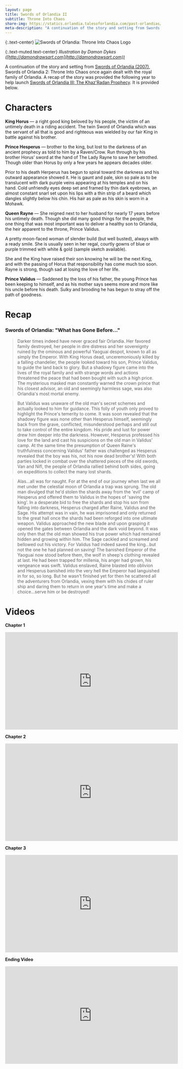 ```yaml
---
layout: page
title: Swords of Orlandia II
subtitle: Throne Into Chaos
share-img: https://statics.orlandia.talesoforlandia.com/past-orlandias/swords/swords-2-logo.gif
meta-description: "A continuation of the story and setting from Swords of Orlandia (2007), Swords of Orlandia 2: Throne Into Chaos once again dealt with the royal family of Orlandia."
---
```


{:.text-center}
![Swords of Orlandia: Throne Into Chaos Logo][swords-2-logo]

{:.text-muted.text-center}
*Illustration by Damon Dykes ([http://damondrawsart.com](http://damondrawsart.com))*

A continuation of the story and setting from [Swords of Orlandia (2007)](/history/swords), Swords of Orlandia 2: Throne Into Chaos once again dealt with the royal family of Orlandia. A recap of the story was provided the following year to help launch [Swords of Orlandia III: The Khaz'Radan Prophecy](/history/swords-3). It is provided below.

# Characters

**King Horus** &mdash; a right good king beloved by his people, the victim of an untimely death in a riding accident. The twin Sword of Orlandia which was the servant of all that is good and righteous was wielded by our fair King in battle against his brother.

**Prince Hesperus** &mdash; brother to the king, but lost to the darkness of an ancient prophecy as told to him by a Raven/Crow. Run through by his brother Horus’ sword at the hand of The Lady Rayne to save her betrothed. Though older than Horus by only a few years he appears decades older.

Prior to his death Herperus has begun to spiral toward the darkness and his outward appearance showed it. He is gaunt and pale, skin so pale as to be translucent with dark purple veins appearing at his temples and on his hand. Cold unfriendly eyes deep set and framed by thin dark eyebrows, an almost constant snarl set upon his lips with a thin strip of a beard which dangles slightly below his chin. His hair as pale as his skin is worn in a Mohawk.

**Queen Rayne** &mdash; She reigned next to her husband for nearly 17 years before his untimely death. Though she did many good things for the people, the one thing that was most important was to deliver a healthy son to Orlandia, the heir apparent to the throne, Prince Validus.

A pretty moon-faced woman of slender build (but well busted), always with a ready smile. She is usually seen in her regal, courtly gowns of blue or purple trimmed with white & gold (sample sketch available).

She and the King have raised their son knowing he will be the next King, and with the passing of Horus that responsibility has come much too soon. Rayne is strong, though sad at losing the love of her life.

**Prince Validus** &mdash; Saddened by the loss of his father, the young Prince has been keeping to himself, and as his mother says seems more and more like his uncle before his death. Sulky and brooding he has begun to stray off the path of goodness.

# Recap

### Swords of Orlandia: "What has Gone Before..."

> Darker times indeed have never graced fair Orlandia. Her favored family destroyed, her people in dire distress and her sovereignty ruined by the ominous and powerful Yaoguai despot, known to all as simply the Emperor. With King Horus dead, unceremoniously killed by a falling chandelier, the people looked toward his son, Prince Validus, to guide the land back to glory. But a shadowy figure came into the lives of the royal family and with strange words and actions threatened the peace that had been bought with such a high price. The mysterious masked man constantly warned the crown prince that his closest advisor, an old and seemingly harmless sage, was also Orlandia's most mortal enemy.

> But Validus was unaware of the old man's secret schemes and actually looked to him for guidance. This folly of youth only proved to highlight the Prince's temerity to come. It was soon revealed that the shadowy figure was none other than Hesperus himself, seemingly back from the grave, conflicted, misunderstood perhaps and still out to take control of the entire kingdom. His pride and lust for power drew him deeper into the darkness. However, Hesperus professed his love for the land and cast his suspicions on the old man in Validus' camp. At the same time the presumption of Queen Raine's truthfulness concerning Validus' father was challenged as Hesperus revealed that the boy was his, not his now dead brother's! With both parties locked in combat over the shattered pieces of the old swords, Van and Nifl, the people of Orlandia rallied behind both sides, going on expeditions to collect the many lost shards.

> Alas...all was for naught. For at the end of our journey when last we all met under the celestial moon of Orlandia a trap was sprung. The old man divulged that he'd stolen the shards away from the 'evil' camp of Hesperus and offered them to Validus in the hopes of 'saving the king'. In a desperate bid to free the shards and stop his son from falling into darkness, Hesperus charged after Raine, Validus and the Sage. His attempt was in vain, he was imprisoned and only returned to the great hall once the shards had been reforged into one ultimate weapon. Validus approached the new blade and upon grasping it opened the gates between Orlandia and the dark void beyond. It was only then that the old man showed his true power which had remained hidden and growing within him. The Sage cackled and screamed and bellowed out his victory. For Validus had indeed saved the king...but not the one he had planned on saving! The banished Emperor of the Yaoguai now stood before them, the wolf in sheep's clothing revealed at last. He had been trapped for millenia, his anger had grown, his vengeance was swift. Validus enslaved, Raine blasted into oblivion and Hesperus banished into the very hell the Emperor had languished in for so, so long. But he wasn't finished yet for then he scattered all the adventurers from Orlandia, vexing them with his chides of ruler ship and daring them to return in one year's time and make a choice...serve him or be destroyed!

# Videos

**Chapter 1**

<iframe width="560" height="315" src="https://www.youtube.com/embed/lQJUd9KA16Y" frameborder="0" allowfullscreen></iframe>


**Chapter 2**

<iframe width="560" height="315" src="https://www.youtube.com/embed/FemH5PFeWLo" frameborder="0" allowfullscreen></iframe>

**Chapter 3**
<iframe width="560" height="315" src="https://www.youtube.com/embed/LWaeIQ57Ohc" frameborder="0" allowfullscreen></iframe>

**Ending Video**
<iframe width="560" height="315" src="https://www.youtube.com/embed/TBLLAYIIqb8" frameborder="0" allowfullscreen></iframe>


[swords-2-logo]: https://statics.orlandia.talesoforlandia.com/past-orlandias/swords/swords-2-logo.gif


